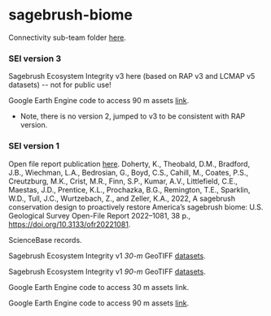 # sagebrush-biome

Connectivity sub-team folder [here]([url](https://drive.google.com/drive/folders/1l8NaRSp1cc8pyF0tBLTcW-b5nZwj1v7e)).

### SEI version 3 

Sagebrush Ecosystem Integrity v3 here (based on RAP v3 and LCMAP v5 datasets) -- not for public use!

Google Earth Engine code to access 90 m assets [link]([https://code.earthengine.google.com/d0d1a32b087395959c5f750bc59cf591).


- Note, there is no version 2, jumped to v3 to be consistent with RAP version.


### SEI version 1
Open file report publication [here](https://pubs.er.usgs.gov/publication/ofr20221081).
Doherty, K., Theobald, D.M., Bradford, J.B., Wiechman, L.A., Bedrosian, G., Boyd, C.S., Cahill, M., Coates, P.S., Creutzburg, M.K., Crist, M.R., Finn, S.P., Kumar, A.V., Littlefield, C.E., Maestas, J.D., Prentice, K.L., Prochazka, B.G., Remington, T.E., Sparklin, W.D., Tull, J.C., Wurtzebach, Z., and Zeller, K.A., 2022, A sagebrush conservation design to proactively restore America’s sagebrush biome: U.S. Geological Survey Open-File Report 2022–1081, 38 p., https://doi.org/10.3133/ofr20221081.

ScienceBase records.

Sagebrush Ecosystem Integrity v1 *30-m* GeoTIFF [datasets](https://drive.google.com/drive/folders/1CdiUZkU2-4Kj8P7e2Mly3QDGC1Iqmwm0).

Sagebrush Ecosystem Integrity v1 *90-m* GeoTIFF [datasets](https://drive.google.com/drive/folders/1S6-lFHdSKWUcIj39uTuvOzjlvkrmoXKS).

Google Earth Engine code to access 30 m assets link.

Google Earth Engine code to access 90 m assets [link](https://code.earthengine.google.com/d0d1a32b087395959c5f750bc59cf591).

 
